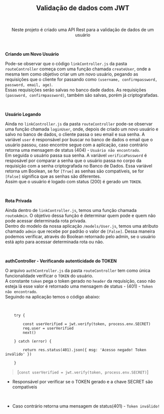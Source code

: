 <h2 align='center'> Validação de dados com JWT </h2>

<br>

<p align='center'> Neste projeto é criado uma API Rest para a validação de dados de um usuário </p>

<br>

**Criando um Novo Usuário**

Pode-se observar que o código `linkController.js` da pasta `routeController` começa com uma função chamada `createUser`, onde a mesma tem como objetivo criar um um novo usuário, pegando as requisições que o cliente for passando como `(username, confirmpassword, password, email, age)`. <br>
Essas requisições serão salvas no banco dade dados. As requisições `(password, confirmpassword)`, também são salvas, porém já criptografadas.

<br>

**Usuário Logando**

Ainda no `linkController.js` da pasta `routeController` pode-se observar uma função chamada `loginUser`, onde, depois de criado um novo usuário e salvo no banco de dados, o cliente passa o seu email e sua senha. A variável `user` é responsável por buscar no banco de dados o email que o usuário passou, caso encontre segue com a aplicação, caso contrário retorna uma mensagem de status (404) - `Usuário não encontrado`. <br>
Em seguida o usuário passa sua senha. A variável `verificaPassword` é resposável por comparar a senha que o usuário passa no corpo da requisição com a senha criptografada no Banco de Dados. Essa variável retorna um Boolean, se for `[True]` as senhas são compatíveis, se for `[False]` significa que as senhas são diferentes.<br>
Assim que o usuário é logado com status (200) é gerado um `TOKEN`.

<br>

**Rota Privada**

Ainda dentro de  `linkController.js`, temos uma função chamada `routeAdmin`. O objetivo dessa função é determinar quem pode e quem não pode acessar determinada rota privada.<br>
Dentro do modelo da nossa aplicação `/models/User.js`, temos uma atributo chamado `admin` que recebe por padrão o valor de `[False]`. Dessa maneira podemos verificar, através do Boolean retornado pelo admin, se o usuário está apto para acessar determinada rota ou não.

<br>

**authController - Verificando autenticidade do TOKEN**

O arquivo `authController.js` da pasta `routeController` tem como única funcionalidade verificar o `TOKEN` do usuário.<br>
A constante `token` pega o token gerado no `header` da requisição, caso não esteja lá esse valor é retornado uma mensagem de status - (401) - `Token não encontrado`.<br>
Seguindo na aplicação temos o código abaixo:<br><br>

``` 

    try {
        
        const userVerified = jwt.verify(token, process.env.SECRET)
        req.user = userVerified
        next()

    } catch (error) {
     
        return res.status(401).json({ msg: 'Acesso negado! Token inválido' })

    }

```

>[` const userVerified = jwt.verify(token, process.env.SECRET) `]

- Responsável por verificar se o TOKEN gerado e a chave SECRET são compatíveis

<br>

- Caso contrário retorna uma mensagem de status(401) - `Token inválido!`